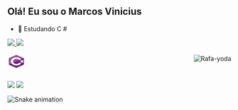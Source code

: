 ## Olá! Eu sou o Marcos Vinicius

- 🌱 Estudando C #

<div>
  <a href="https://github.com/MarcosViniciusNP">
  <img height="180em" src="https://github-readme-stats.vercel.app/api?username=MarcosViniciusNP&show_icons=true&theme=dark&include_all_commits-true&count_private=true"/>          
  <img height="180em" src="https://github-readme-stats.vercel.app/api/top-langs/?username=MarcosViniciusNP&layout=compact&langs_count=16&theme=dark"/>
</div>

<div style="display: inline_block"><br>    
  <img align="center" alt="Marcos-Csharp" height="30" width="40" src="https://raw.githubusercontent.com/devicons/devicon/master/icons/csharp/csharp-original.svg">  
  <img align="right" alt="Rafa-yoda" src="https://img.shields.io/badge/C%23-239120?style=for-the-badge&logo=c-sharp&logoColor=white">  
</div>
  
  ##
  
  <div>
    <a href="https://www.linkedin.com/feed/" target="_blank"><img src="https://img.shields.io/badge/LinkedIn-0077B5?style=for-the-badge&logo=linkedin&logoColor=white" target="_blank"></a>
    <a href="https://discord.com/channels/@me" target="_blank"><img src="https://img.shields.io/badge/Discord-7289DA?style=for-the-badge&logo=discord&logoColor=white" target="_blank"></a>
  </div>  

  ![Snake animation](https://github.com/MarcosViniciusNP/blod/output/github-contribution-grid-snake.svg)
  
